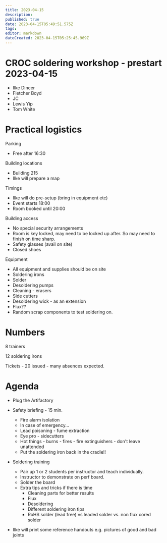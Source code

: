 ```yaml
---
title: 2023-04-15
description: 
published: true
date: 2023-04-15T05:49:51.575Z
tags: 
editor: markdown
dateCreated: 2023-04-15T05:25:45.969Z
---
```


# CROC soldering workshop - prestart 2023-04-15

* Ilke Dincer
* Fletcher Boyd
* JC
* Lewis Yip
* Tom White

# Practical logistics

Parking
* Free after 16:30

Building locations
* Building 215
* Ilke will prepare a map

Timings
* Ilke will do pre-setup (bring in equipment etc)
* Event starts 18:00
* Room booked until 20:00

Building access
* No special security arrangements
* Room is key locked, may need to be locked up after. So may need to finish on time sharp.
* Safety glasses (avail on site)
* Closed shoes

Equipment
* All equipment and supplies should be on site
* Soldering irons
* Solder
* Desoldering pumps
* Cleaning - erasers
* Side cutters
* Desoldering wick - as an extension
* Flux??
* Random scrap components to test soldering on.

# Numbers

8 trainers

12 soldering irons

Tickets - 20 issued - many absences expected.

# Agenda

* Plug the Artifactory

* Safety briefing - 15 min.
  * Fire alarm isolation
  * In case of emergency...
  * Lead poisoning - fume extraction
  * Eye pro - sidecutters
  * Hot things - burns - fires - fire extinguishers - don't leave unattended
  * Put the soldering iron back in the cradle!!

* Soldering training
  * Pair up 1 or 2 students per instructor and teach individually.
  * Instructor to demonstrate on perf board.
  * Solder the board
  * Extra tips and tricks if there is time
    * Cleaning parts for better results
    * Flux
    * Desoldering
    * Different soldering iron tips
    * RoHS solder (lead free) vs leaded solder vs. non flux cored solder
  
* Ilke will print some reference handouts e.g. pictures of good and bad joints
